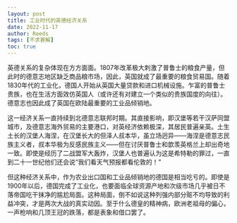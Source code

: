 ```yaml
---
layout: post
title: 工业时代的英德经济关系
date: 2022-11-17
author: Reeds
tags: [不求甚解]
toc: true
---
```


 英德关系的复杂体现在方方面面。1807年改革极大刺激了普鲁士的粮食产量，但此时的德意志地区缺乏商品粮市场，因此，英国就成了最重要的粮食贸易国。随着1830年代的工业化，德国人开始从英国大量贷款和进口机械设施。乍富的普鲁士贵族，也在生活方面效仿英国人（或许还有对建立一个类似的贵族国度的向往）。德意志也因此成了英国在欧陆最重要的工业品倾销地。

这一经济关系一直持续到北德意志联邦时期。其直接影响，即汉堡等若干汉萨同盟城市，及德意志海外贸易的主要港口，对英经济依赖极深，其居民普遍亲英。土生土长的汉堡人海涅，在汉堡长大的但泽人叔本华，虽立场迥异——海涅是德意志民族主义者，叔本华极为反感民族主义——但在讨厌普鲁士和歆羡英格兰上却出奇地一致。即使是经历了二战盟军大轰炸，汉堡人也普遍认为这是希特勒的罪过，一直到二十一世纪他们还会说“我们看天气预报都看伦敦的！”

但这种经济关系中，作为农业出口国和工业品倾销地的德国是相当吃亏的。即使是1900年以后，德国完成了工业化，也要面临全球资源产地和次级市场几乎被日不落帝国吃干抹净的尴尬局面。这种局面，倒不如说这种列强内部分赃不均导致的利益冲突，才是两次大战的真实动因。至于什么德皇的精神病，欧洲老祖母的偏心，一声枪响和几顶王冠的跌落，都是表象和借口罢了。